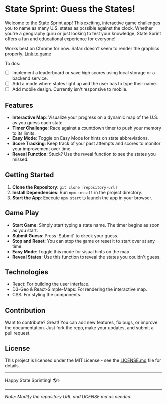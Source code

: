 # State Sprint: Guess the States!

Welcome to the State Sprint app! This exciting, interactive game challenges you to name as many U.S. states as possible against the clock. Whether you're a geography guru or just looking to test your knowledge, State Sprint offers a fun and educational experience for everyone!

Works best on Chrome for now. Safari doesn't seem to render the graphics properly.
[Link to game](https://deonneon.github.io/code-quiz/)

To dos:

- [ ] Implement a leaderboard or save high scores using local storage or a backend service.
- [ ] Add a mode where states light up and the user has to type their name.
- [ ] Add mobile design. Currently isn't responsive to mobile. 

## Features

- **Interactive Map**: Visualize your progress on a dynamic map of the U.S. as you guess each state.
- **Timer Challenge**: Race against a countdown timer to push your memory to its limits.
- **Easy Mode**: Toggle on Easy Mode for hints on state abbreviations.
- **Score Tracking**: Keep track of your past attempts and scores to monitor your improvement over time.
- **Reveal Function**: Stuck? Use the reveal function to see the states you missed.

## Getting Started

1. **Clone the Repository**: `git clone [repository-url]`
2. **Install Dependencies**: Run `npm install` in the project directory.
3. **Start the App**: Execute `npm start` to launch the app in your browser.

## Game Play

- **Start Game**: Simply start typing a state name. The timer begins as soon as you start.
- **Submit Guess**: Press 'Submit' to check your guess.
- **Stop and Reset**: You can stop the game or reset it to start over at any time.
- **Easy Mode**: Toggle this mode for visual hints on the map.
- **Reveal States**: Use this function to reveal the states you couldn't guess.

## Technologies

- React: For building the user interface.
- D3-Geo & React-Simple-Maps: For rendering the interactive map.
- CSS: For styling the components.

## Contribution

Want to contribute? Great! You can add new features, fix bugs, or improve the documentation. Just fork the repo, make your updates, and submit a pull request.

## License

This project is licensed under the MIT License - see the [LICENSE.md](LICENSE.md) file for details.

---

Happy State Sprinting! 🌎✨

---

_Note: Modify the repository URL and LICENSE.md as needed._
